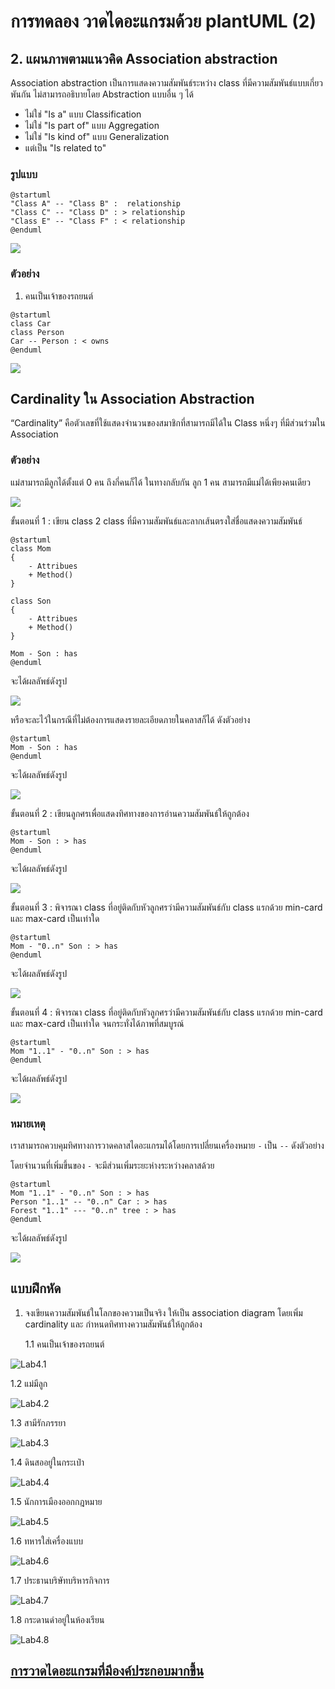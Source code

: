 # การทดลอง วาดไดอะแกรมด้วย plantUML (2)


## 2. แผนภาพตามแนวคิด Association abstraction

Association abstraction เป็นการแสดงความสัมพันธ์ระหว่าง class ที่มีความสัมพันธ์แบบเกี่ยวพันกัน ไม่สามารถอธิบายโดย Abstraction แบบอื่น ๆ ได้
- ไม่ใช่ "Is a" แบบ Classification
- ไม่ใช่ "Is part of" แบบ Aggregation
- ไม่ใช่ "Is kind of" แบบ Generalization
- แต่เป็น "Is related to"  


### รูปแบบ
``` plantuml
@startuml
"Class A" -- "Class B" :  relationship
"Class C" -- "Class D" : > relationship
"Class E" -- "Class F" : < relationship
@enduml
```

![](./Lab/Pictures/pict-04.png)


### ตัวอย่าง

1. คนเป็นเจ้าของรถยนต์

``` plantuml
@startuml
class Car
class Person
Car -- Person : < owns
@enduml
```

![](./Lab/Pictures/pict-05.png)


## Cardinality ใน Association Abstraction

“Cardinality”  คือตัวเลขที่ใช้แสดงจำนวนของสมาชิกที่สามารถมีได้ใน Class หนึ่งๆ ที่มีส่วนร่วมใน Association

### ตัวอย่าง 
แม่สามารถมีลูกได้ตั้งแต่ 0 คน ถึงกี่คนก็ได้ ในทางกลับกัน ลูก 1 คน สามารถมีแม่ได้เพียงคนเดียว

![](./Lab/Pictures/pict-06.png)


ขั้นตอนที่ 1 : เขียน class 2 class ที่มีความสัมพันธ์และลากเส้นตรงใส่ชื่อแสดงความสัมพันธ์

``` plantuml
@startuml
class Mom
{
    - Attribues
    + Method()
}

class Son
{
    - Attribues
    + Method()
}

Mom - Son : has
@enduml
``` 
จะได้ผลลัพธ์ดังรูป

![](./Lab/Pictures/pict-07.png)

หรือจะละไว้ในกรณีที่ไม่ต้องการแสดงรายละเอียดภายในคลาสก็ได้ ดังตัวอย่าง

``` plantuml
@startuml
Mom - Son : has
@enduml
```

จะได้ผลลัพธ์ดังรูป

![](./Lab/Pictures/pict-08.png)

ขั้นตอนที่ 2 : เขียนลูกศรเพื่อแสดงทิศทางของการอ่านความสัมพันธ์ให้ถูกต้อง

``` plantuml
@startuml
Mom - Son : > has
@enduml
```

จะได้ผลลัพธ์ดังรูป

![](./Lab/Pictures/pict-09.png)


ขั้นตอนที่ 3 : พิจารณา class ที่อยู่ติดกับหัวลูกศรว่ามีความสัมพันธ์กับ class แรกด้วย min-card และ max-card เป็นเท่าใด

``` plantuml
@startuml
Mom - "0..n" Son : > has
@enduml
```

จะได้ผลลัพธ์ดังรูป

![](./Lab/Pictures/pict-10.png)


ขั้นตอนที่ 4 : พิจารณา class ที่อยู่ติดกับหัวลูกศรว่ามีความสัมพันธ์กับ class แรกด้วย min-card และ max-card เป็นเท่าใด จนกระทั่งได้ภาพที่สมบูรณ์

``` plantuml
@startuml
Mom "1..1" - "0..n" Son : > has
@enduml
```

จะได้ผลลัพธ์ดังรูป

![](./Lab/Pictures/pict-11.png)
 

### หมายเหตุ

เราสามารถควบคุมทิศทางการวาดคลาสไดอะแกรมได้โดยการเปลี่ยนเครื่องหมาย `-` เป็น `--` ดังตัวอย่าง

โดยจำนวนที่เพิ่มขึ้นของ `-` จะมีส่วนเพิ่มระยะห่างระหว่างคลาสด้วย 


``` plantuml
@startuml
Mom "1..1" - "0..n" Son : > has
Person "1..1" -- "0..n" Car : > has
Forest "1..1" --- "0..n" tree : > has
@enduml
```

จะได้ผลลัพธ์ดังรูป

![](./Lab/Pictures/pict-12.png)




##  แบบฝึกหัด

1. จงเขียนความสัมพันธ์ในโลกของความเป็นจริง ให้เป็น association diagram โดยเพิ่ม cardinality และ กำหนดทิศทางความสัมพันธ์ให้ถูกต้อง

   1.1 คนเป็นเจ้าของรถยนต์

 ![Lab4.1](./Images/Lab4.1.png)
   
   1.2 แม่มีลูก

 ![Lab4.2](./Images/Lab4.2.png)
   
   1.3 สามีรักภรรยา

 ![Lab4.3](./Images/Lab4.3.png)
   
   1.4 ดินสออยู่ในกระเป๋า

 ![Lab4.4](./Images/Lab4.4.png)
   
   1.5 นักการเมืองออกกฎหมาย

 ![Lab4.5](./Images/Lab4.5.png)
   
   1.6 ทหารใส่เครื่องแบบ

 ![Lab4.6](./Images/Lab4.6.png)
   
   1.7 ประธานบริษัทบริหารกิจการ

 ![Lab4.7](./Images/Lab4.7.png)
   
   1.8 กระดานดำอยู่ในห้องเรียน

 ![Lab4.8](./Images/Lab4.8.png)

## [การวาดไดอะแกรมที่มีองค์ประกอบมากขึ้น](./Week04-lab-part-03.md)

